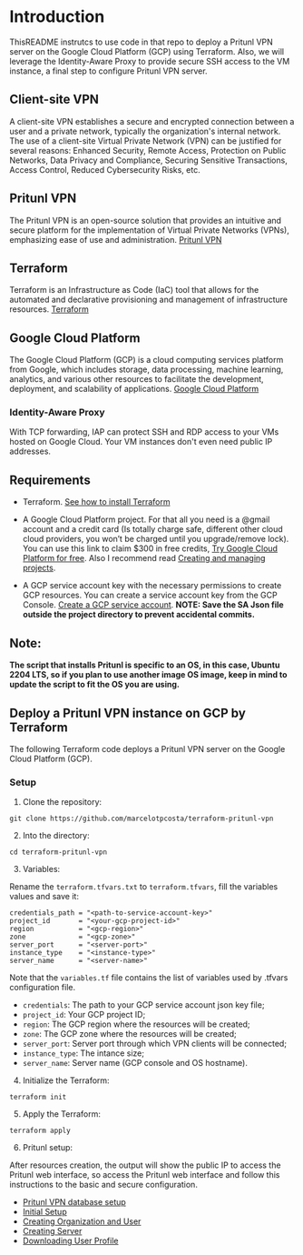 # Introduction

ThisREADME instrutcs to use code in that repo to deploy a Pritunl VPN server on the Google Cloud Platform (GCP) using Terraform. Also, we will leverage the Identity-Aware Proxy to provide secure SSH access to the VM instance, a final step to configure Pritunl VPN server.

## Client-site VPN

A client-site VPN establishes a secure and encrypted connection between a user and a private network, typically the organization's internal network. The use of a client-site Virtual Private Network (VPN) can be justified for several reasons: Enhanced Security, Remote Access, Protection on Public Networks, Data Privacy and Compliance, Securing Sensitive Transactions, Access Control, Reduced Cybersecurity Risks, etc.

## Pritunl VPN 

The Pritunl VPN is an open-source solution that provides an intuitive and secure platform for the implementation of Virtual Private Networks (VPNs), emphasizing ease of use and administration. [Pritunl VPN](https://pritunl.com/)

## Terraform

Terraform is an Infrastructure as Code (IaC) tool that allows for the automated and declarative provisioning and management of infrastructure resources. [Terraform](https://www.terraform.io/)

## Google Cloud Platform

The Google Cloud Platform (GCP) is a cloud computing services platform from Google, which includes storage, data processing, machine learning, analytics, and various other resources to facilitate the development, deployment, and scalability of applications. [Google Cloud Platform](https://cloud.google.com/gcp)

### Identity-Aware Proxy

With TCP forwarding, IAP can protect SSH and RDP access to your VMs hosted on Google Cloud. Your VM instances don't even need public IP addresses.

## Requirements

* Terraform. [See how to install Terraform](https://developer.hashicorp.com/terraform/install)

* A Google Cloud Platform project. For that all you need is a @gmail account and a credit card (Is totally charge safe, different other cloud cloud providers, you won’t be charged until you upgrade/remove lock). You can use this link to claim $300 in free credits, [Try Google Cloud Platform for free](https://cloud.google.com/free). Also I recommend read [Creating and managing projects](https://cloud.google.com/resource-manager/docs/creating-managing-projects).

* A GCP service account key with the necessary permissions to create GCP resources. You can create a service account key from the GCP Console. [Create a GCP service account](https://cloud.google.com/iam/docs/service-accounts-create). **NOTE: Save the SA Json file outside the project directory to prevent accidental commits.**

## Note:

**The script that installs Pritunl is specific to an OS, in this case, Ubuntu 2204 LTS, so if you plan to use another image OS image, keep in mind to update the script to fit the OS you are using.**

## Deploy a Pritunl VPN instance on GCP by Terraform

The following Terraform code deploys a Pritunl VPN server on the Google Cloud Platform (GCP).

### Setup

1. Clone the repository:
  ```
  git clone https://github.com/marcelotpcosta/terraform-pritunl-vpn
  ```

2. Into the directory:
  ```
  cd terraform-pritunl-vpn
  ```

3. Variables: 

Rename the `terraform.tfvars.txt` to `terraform.tfvars`, fill the variables values and save it:
  ```
  credentials_path = "<path-to-service-account-key>"
  project_id       = "<your-gcp-project-id>"
  region           = "<gcp-region>"
  zone             = "<gcp-zone>"
  server_port      = "<server-port>"
  instance_type    = "<instance-type>"
  server_name      = "<server-name>"
  ```

Note that the `variables.tf` file contains the list of variables used by .tfvars configuration file.

- `credentials`: The path to your GCP service account json key file;
- `project_id`: Your GCP project ID;
- `region`: The GCP region where the resources will be created;
- `zone`: The GCP zone where the resources will be created;
- `server_port`: Server port through which VPN clients will be connected;
- `instance_type`: The intance size;
- `server_name`: Server name (GCP console and OS hostname).

4. Initialize the Terraform:
  ```
  terraform init
  ```

5. Apply the Terraform:
  ```
  terraform apply
  ```

6. Pritunl setup:

After resources creation, the output will show the public IP to access the Pritunl web interface, so access the Pritunl web interface and follow this instructions to the basic and secure configuration.

* [Pritunl VPN database setup](https://docs.pritunl.com/docs/configuration-5#database-setup)
* [Initial Setup](https://docs.pritunl.com/docs/configuration-5#initial-setup)
* [Creating Organization and User](https://docs.pritunl.com/docs/connecting#creating-organization-and-user)
* [Creating Server](https://docs.pritunl.com/docs/connecting#creating-server)
* [Downloading User Profile](https://docs.pritunl.com/docs/connecting#downloading-user-profile)

